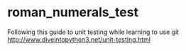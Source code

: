 roman_numerals_test
=====================

Following this guide to unit testing while learning to use git
http://www.diveintopython3.net/unit-testing.html
